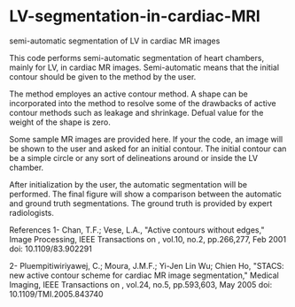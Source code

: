 # LV-segmentation-in-cardiac-MRI
semi-automatic segmentation of LV in cardiac MR images

This code performs semi-automatic segmentation of heart chambers, mainly for LV, in cardiac MR images.
Semi-automatic means that the initial contour should be given to the method by the user.

The method employes an active contour method. A shape can be incorporated into the method to resolve some of the 
drawbacks of active contour methods such as leakage and shrinkage. Defual value for the weight of the shape is zero.

Some sample MR images are provided here. 
If your the code, an image will be shown to the user and asked for an initial contour.
The initial contour can be a simple circle or any sort of delineations around or inside the LV chamber.

After initialization by the user, the automatic segmentation will be performed.
The final figure will show a comparison between the automatic and ground truth segmentations. The ground truth is provided
by expert radiologists.  

References 
1- Chan, T.F.; Vese, L.A., "Active contours without edges," Image Processing, IEEE Transactions on , vol.10, no.2, pp.266,277, Feb 2001
doi: 10.1109/83.902291

2- Pluempitiwiriyawej, C.; Moura, J.M.F.; Yi-Jen Lin Wu; Chien Ho, "STACS: new active contour scheme for cardiac MR image segmentation," Medical Imaging, IEEE Transactions on , vol.24, no.5, pp.593,603, May 2005
doi: 10.1109/TMI.2005.843740

